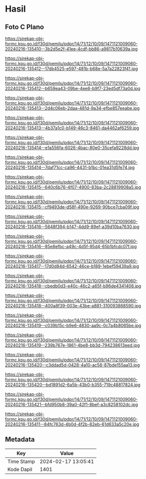 # Hasil

## Foto C Plano

https://sirekap-obj-formc.kpu.go.id/f30d/pemilu/pdpr/14/71/12/10/09/1471121009060-20240216-135410--3b2d5e2f-41ee-4cdf-bb86-a9817b10639a.jpg

https://sirekap-obj-formc.kpu.go.id/f30d/pemilu/pdpr/14/71/12/10/09/1471121009060-20240216-135412--17db4525-e597-481b-b68e-5a7a22823f41.jpg

https://sirekap-obj-formc.kpu.go.id/f30d/pemilu/pdpr/14/71/12/10/09/1471121009060-20240216-135412--b659ea43-09be-4ee6-b9f7-23ed5df73a0d.jpg

https://sirekap-obj-formc.kpu.go.id/f30d/pemilu/pdpr/14/71/12/10/09/1471121009060-20240216-135413--2d4c06eb-2daa-481d-9a34-efbe857eeabe.jpg

https://sirekap-obj-formc.kpu.go.id/f30d/pemilu/pdpr/14/71/12/10/09/1471121009060-20240216-135413--4b37a1c0-b149-46c3-8461-da4462af6259.jpg

https://sirekap-obj-formc.kpu.go.id/f30d/pemilu/pdpr/14/71/12/10/09/1471121009060-20240216-135414--e1a556fa-6026-4bac-80e0-35cefa9228dd.jpg

https://sirekap-obj-formc.kpu.go.id/f30d/pemilu/pdpr/14/71/12/10/09/1471121009060-20240216-135414--7daf71cc-ca96-4431-b1bc-01ea31d5fe74.jpg

https://sirekap-obj-formc.kpu.go.id/f30d/pemilu/pdpr/14/71/12/10/09/1471121009060-20240216-135415--640c6b76-4f07-4900-83ba-2c28819908a5.jpg

https://sirekap-obj-formc.kpu.go.id/f30d/pemilu/pdpr/14/71/12/10/09/1471121009060-20240216-135415--cf9493de-d58f-490e-9269-90bce7cba09f.jpg

https://sirekap-obj-formc.kpu.go.id/f30d/pemilu/pdpr/14/71/12/10/09/1471121009060-20240216-135416--5648f394-b147-4dd9-89ef-a39d10ba7630.jpg

https://sirekap-obj-formc.kpu.go.id/f30d/pemilu/pdpr/14/71/12/10/09/1471121009060-20240216-135416--85e8efbc-a49c-4d5f-95d4-65b1bfcdc07f.jpg

https://sirekap-obj-formc.kpu.go.id/f30d/pemilu/pdpr/14/71/12/10/09/1471121009060-20240216-135417--17d0d84d-6542-46ce-b189-1ebef59439a9.jpg

https://sirekap-obj-formc.kpu.go.id/f30d/pemilu/pdpr/14/71/12/10/09/1471121009060-20240216-135418--cbedb0d3-e40c-46c2-a65f-b96de4341406.jpg

https://sirekap-obj-formc.kpu.go.id/f30d/pemilu/pdpr/14/71/12/10/09/1471121009060-20240216-135418--400a8f39-003e-43be-a881-310093868590.jpg

https://sirekap-obj-formc.kpu.go.id/f30d/pemilu/pdpr/14/71/12/10/09/1471121009060-20240216-135419--c039b15c-b9e6-4830-aa9c-0c7a4b8065be.jpg

https://sirekap-obj-formc.kpu.go.id/f30d/pemilu/pdpr/14/71/12/10/09/1471121009060-20240216-135419--239b767e-1861-4be8-bb3d-794238613eed.jpg

https://sirekap-obj-formc.kpu.go.id/f30d/pemilu/pdpr/14/71/12/10/09/1471121009060-20240216-135420--c3ddad5d-0428-4a10-ac58-87bde155aa13.jpg

https://sirekap-obj-formc.kpu.go.id/f30d/pemilu/pdpr/14/71/12/10/09/1471121009060-20240216-135420--bd1891d2-6a5b-43b0-b355-719c48817824.jpg

https://sirekap-obj-formc.kpu.go.id/f30d/pemilu/pdpr/14/71/12/10/09/1471121009060-20240216-135421--bfd950b8-39a0-42f1-8bef-a3c8258102dc.jpg

https://sirekap-obj-formc.kpu.go.id/f30d/pemilu/pdpr/14/71/12/10/09/1471121009060-20240216-135411--84fc763d-4b0d-4f2b-82eb-61d633a5c20e.jpg


## Metadata

| Key        | Value               |
| ---------- | ------------------- |
| Time Stamp | 2024-02-17 13:05:41 |
| Kode Dapil | 1401                |



